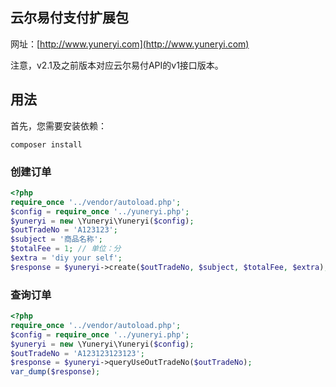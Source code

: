 ## 云尔易付支付扩展包

网址：[http://www.yuneryi.com](http://www.yuneryi.com)

注意，v2.1及之前版本对应云尔易付API的v1接口版本。

## 用法

首先，您需要安装依赖：

```
composer install
```

### 创建订单


```php
<?php
require_once '../vendor/autoload.php';
$config = require_once '../yuneryi.php';
$yuneryi = new \Yuneryi\Yuneryi($config);
$outTradeNo = 'A123123';
$subject = '商品名称';
$totalFee = 1; // 单位：分
$extra = 'diy your self';
$response = $yuneryi->create($outTradeNo, $subject, $totalFee, $extra);
```

### 查询订单

```php
<?php
require_once '../vendor/autoload.php';
$config = require_once '../yuneryi.php';
$yuneryi = new \Yuneryi\Yuneryi($config);
$outTradeNo = 'A123123123123';
$response = $yuneryi->queryUseOutTradeNo($outTradeNo);
var_dump($response);
```
